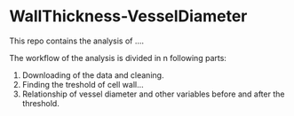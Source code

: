 # WallThickness-VesselDiameter

This repo contains the analysis of ....

The workflow of the analysis is divided in n following parts:

1. Downloading of the data and cleaning.
2. Finding the treshold of cell wall...
3. Relationship of vessel diameter and other variables before and after the threshold.